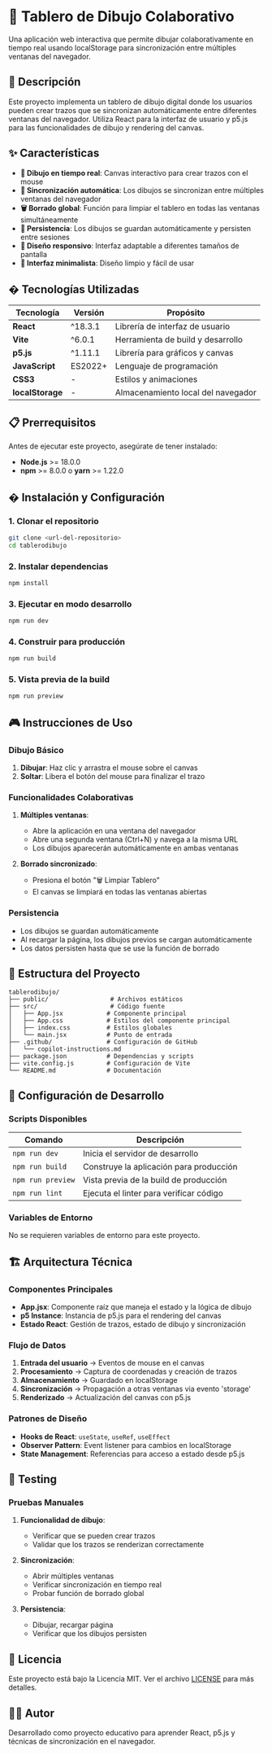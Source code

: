 # 🎨 Tablero de Dibujo Colaborativo

Una aplicación web interactiva que permite dibujar colaborativamente en tiempo real usando localStorage para sincronización entre múltiples ventanas del navegador.

## 📖 Descripción

Este proyecto implementa un tablero de dibujo digital donde los usuarios pueden crear trazos que se sincronizan automáticamente entre diferentes ventanas del navegador. Utiliza React para la interfaz de usuario y p5.js para las funcionalidades de dibujo y rendering del canvas.

## ✨ Características

- **🎨 Dibujo en tiempo real**: Canvas interactivo para crear trazos con el mouse
- **🔄 Sincronización automática**: Los dibujos se sincronizan entre múltiples ventanas del navegador
- **🗑️ Borrado global**: Función para limpiar el tablero en todas las ventanas simultáneamente
- **💾 Persistencia**: Los dibujos se guardan automáticamente y persisten entre sesiones
- **📱 Diseño responsivo**: Interfaz adaptable a diferentes tamaños de pantalla
- **🎯 Interfaz minimalista**: Diseño limpio y fácil de usar

## �️ Tecnologías Utilizadas

| Tecnología | Versión | Propósito |
|------------|---------|-----------|
| **React** | ^18.3.1 | Librería de interfaz de usuario |
| **Vite** | ^6.0.1 | Herramienta de build y desarrollo |
| **p5.js** | ^1.11.1 | Librería para gráficos y canvas |
| **JavaScript** | ES2022+ | Lenguaje de programación |
| **CSS3** | - | Estilos y animaciones |
| **localStorage** | - | Almacenamiento local del navegador |

## 📋 Prerrequisitos

Antes de ejecutar este proyecto, asegúrate de tener instalado:

- **Node.js** >= 18.0.0
- **npm** >= 8.0.0 o **yarn** >= 1.22.0

## � Instalación y Configuración

### 1. Clonar el repositorio
```bash
git clone <url-del-repositorio>
cd tablerodibujo
```

### 2. Instalar dependencias
```bash
npm install
```

### 3. Ejecutar en modo desarrollo
```bash
npm run dev
```

### 4. Construir para producción
```bash
npm run build
```

### 5. Vista previa de la build
```bash
npm run preview
```

## 🎮 Instrucciones de Uso

### Dibujo Básico
1. **Dibujar**: Haz clic y arrastra el mouse sobre el canvas
2. **Soltar**: Libera el botón del mouse para finalizar el trazo

### Funcionalidades Colaborativas
1. **Múltiples ventanas**:
   - Abre la aplicación en una ventana del navegador
   - Abre una segunda ventana (Ctrl+N) y navega a la misma URL
   - Los dibujos aparecerán automáticamente en ambas ventanas

2. **Borrado sincronizado**:
   - Presiona el botón "🗑️ Limpiar Tablero"
   - El canvas se limpiará en todas las ventanas abiertas

### Persistencia
- Los dibujos se guardan automáticamente
- Al recargar la página, los dibujos previos se cargan automáticamente
- Los datos persisten hasta que se use la función de borrado

## 📁 Estructura del Proyecto

```
tablerodibujo/
├── public/                 # Archivos estáticos
├── src/                    # Código fuente
│   ├── App.jsx            # Componente principal
│   ├── App.css            # Estilos del componente principal
│   ├── index.css          # Estilos globales
│   └── main.jsx           # Punto de entrada
├── .github/               # Configuración de GitHub
│   └── copilot-instructions.md
├── package.json           # Dependencias y scripts
├── vite.config.js         # Configuración de Vite
└── README.md              # Documentación
```

## 🔧 Configuración de Desarrollo

### Scripts Disponibles

| Comando | Descripción |
|---------|-------------|
| `npm run dev` | Inicia el servidor de desarrollo |
| `npm run build` | Construye la aplicación para producción |
| `npm run preview` | Vista previa de la build de producción |
| `npm run lint` | Ejecuta el linter para verificar código |

### Variables de Entorno
No se requieren variables de entorno para este proyecto.

## 🏗️ Arquitectura Técnica

### Componentes Principales
- **App.jsx**: Componente raíz que maneja el estado y la lógica de dibujo
- **p5 Instance**: Instancia de p5.js para el rendering del canvas
- **Estado React**: Gestión de trazos, estado de dibujo y sincronización

### Flujo de Datos
1. **Entrada del usuario** → Eventos de mouse en el canvas
2. **Procesamiento** → Captura de coordenadas y creación de trazos
3. **Almacenamiento** → Guardado en localStorage
4. **Sincronización** → Propagación a otras ventanas via evento 'storage'
5. **Renderizado** → Actualización del canvas con p5.js

### Patrones de Diseño
- **Hooks de React**: `useState`, `useRef`, `useEffect`
- **Observer Pattern**: Event listener para cambios en localStorage
- **State Management**: Referencias para acceso a estado desde p5.js

## 🧪 Testing

### Pruebas Manuales
1. **Funcionalidad de dibujo**:
   - Verificar que se pueden crear trazos
   - Validar que los trazos se renderizan correctamente

2. **Sincronización**:
   - Abrir múltiples ventanas
   - Verificar sincronización en tiempo real
   - Probar función de borrado global

3. **Persistencia**:
   - Dibujar, recargar página
   - Verificar que los dibujos persisten


## 📄 Licencia

Este proyecto está bajo la Licencia MIT. Ver el archivo [LICENSE](LICENSE) para más detalles.

## 👨‍💻 Autor

Desarrollado como proyecto educativo para aprender React, p5.js y técnicas de sincronización en el navegador.


